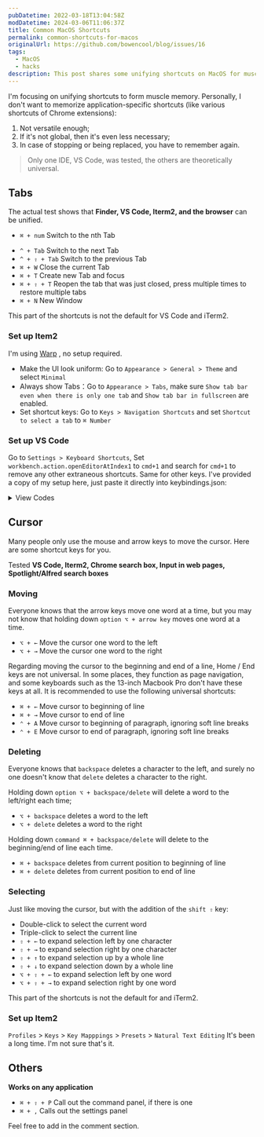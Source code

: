 ```yaml
---
pubDatetime: 2022-03-18T13:04:58Z
modDatetime: 2024-03-06T11:06:37Z
title: Common MacOS Shortcuts
permalink: common-shortcuts-for-macos
originalUrl: https://github.com/bowencool/blog/issues/16
tags:
  - MacOS
  - hacks
description: This post shares some unifying shortcuts on MacOS for muscle memory formation.
---
```


I'm focusing on unifying shortcuts to form muscle memory. Personally, I don't want to memorize application-specific shortcuts (like various shortcuts of Chrome extensions):

1. Not versatile enough;
2. If it's not global, then it's even less necessary;
3. In case of stopping or being replaced, you have to remember again.

> Only one IDE, VS Code, was tested, the others are theoretically universal.

## Tabs

The actual test shows that **Finder, VS Code, Iterm2, and the browser** can be unified.

- `⌘ + num` Switch to the nth Tab
<!-- - `⌘ + ⌥ + →` Switch to the right Tab  -->
- `^ + Tab` Switch to the next Tab
- `^ + ⇧ + Tab` Switch to the previous Tab
- `⌘ + W` Close the current Tab
- `⌘ + T` Create new Tab and focus
- `⌘ + ⇧ + T` Reopen the tab that was just closed, press multiple times to restore multiple tabs
- `⌘ + N` New Window

This part of the shortcuts is not the default for VS Code and iTerm2.

### Set up Item2

I'm using [Warp](https://app.warp.dev/referral/6NP9Q8) , no setup required.

- Make the UI look uniform: Go to `Appearance > General > Theme` and select `Minimal`
- Always show Tabs：Go to `Appearance > Tabs`, make sure `Show tab bar even when there is only one tab` and `Show tab bar in fullscreen` are enabled.
- Set shortcut keys: Go to `Keys > Navigation Shortcuts` and set `Shortcut to select a tab` to `⌘ Number`

### Set up VS Code

Go to `Settings > Keyboard Shortcuts`, Set `workbench.action.openEditorAtIndex1` to `cmd+1` and search for `cmd+1` to remove any other extraneous shortcuts. Same for other keys. I've provided a copy of my setup here, just paste it directly into keybindings.json:

<details>
  <summary>View Codes</summary>

```json
[
  {
    "key": "cmd+numpad1",
    "command": "-workbench.action.toggleSidebarVisibility",
    "when": "!editorFocus"
  },
  {
    "key": "cmd+numpad5",
    "command": "-workbench.action.toggleSidebarVisibility",
    "when": "!editorFocus"
  },
  {
    "key": "cmd+numpad9",
    "command": "-workbench.action.toggleSidebarVisibility",
    "when": "!editorFocus"
  },
  {
    "key": "cmd+numpad3",
    "command": "-workbench.action.toggleSidebarVisibility",
    "when": "searchViewletVisible"
  },
  {
    "key": "cmd+numpad0",
    "command": "-workbench.action.zoomReset"
  },
  {
    "key": "cmd+numpad5",
    "command": "-workbench.view.debug",
    "when": "editorFocus"
  },
  {
    "key": "cmd+numpad3",
    "command": "-workbench.view.search",
    "when": "!searchViewletVisible"
  },
  {
    "key": "cmd+numpad1",
    "command": "-workbench.view.explorer",
    "when": "editorFocus"
  },
  {
    "key": "cmd+numpad0",
    "command": "-workbench.actions.view.problems"
  },
  {
    "key": "cmd+numpad9",
    "command": "-workbench.view.git",
    "when": "editorFocus"
  },
  {
    "key": "cmd+1",
    "command": "-workbench.action.focusFirstEditorGroup"
  },
  {
    "key": "cmd+1",
    "command": "-workbench.action.toggleSidebarVisibility",
    "when": "!editorFocus"
  },
  {
    "key": "cmd+1",
    "command": "-workbench.view.explorer",
    "when": "editorFocus"
  },
  {
    "key": "cmd+2",
    "command": "-workbench.action.focusSecondEditorGroup"
  },
  {
    "key": "cmd+k",
    "command": "editor.foldLevel2",
    "when": "editorTextFocus && foldingEnabled"
  },
  {
    "key": "cmd+k cmd+2",
    "command": "-editor.foldLevel2",
    "when": "editorTextFocus && foldingEnabled"
  },
  {
    "key": "cmd+3",
    "command": "-workbench.action.focusThirdEditorGroup"
  },
  {
    "key": "cmd+3",
    "command": "-workbench.action.toggleSidebarVisibility",
    "when": "searchViewletVisible"
  },
  {
    "key": "cmd+3",
    "command": "-workbench.view.search",
    "when": "!searchViewletVisible"
  },
  {
    "key": "cmd+k cmd+3",
    "command": "-editor.foldLevel3",
    "when": "editorTextFocus && foldingEnabled"
  },
  {
    "key": "cmd+k cmd+4",
    "command": "-editor.foldLevel4",
    "when": "editorTextFocus && foldingEnabled"
  },
  {
    "key": "cmd+4",
    "command": "-workbench.action.focusFourthEditorGroup"
  },
  {
    "key": "cmd+5",
    "command": "-workbench.action.toggleSidebarVisibility",
    "when": "!editorFocus"
  },
  {
    "key": "cmd+5",
    "command": "-workbench.view.debug",
    "when": "editorFocus"
  },
  {
    "key": "cmd+k cmd+5",
    "command": "-editor.foldLevel5",
    "when": "editorTextFocus && foldingEnabled"
  },
  {
    "key": "cmd+5",
    "command": "-workbench.action.focusFifthEditorGroup"
  },
  {
    "key": "cmd+6",
    "command": "-workbench.action.focusSixthEditorGroup"
  },
  {
    "key": "cmd+k cmd+6",
    "command": "-editor.foldLevel6",
    "when": "editorTextFocus && foldingEnabled"
  },
  {
    "key": "cmd+7",
    "command": "-outline.focus"
  },
  {
    "key": "cmd+7",
    "command": "-workbench.action.focusSeventhEditorGroup"
  },
  {
    "key": "cmd+k cmd+7",
    "command": "-editor.foldLevel7",
    "when": "editorTextFocus && foldingEnabled"
  },
  {
    "key": "shift+cmd+8",
    "command": "-editor.action.toggleColumnSelection"
  },
  {
    "key": "cmd+k cmd+8",
    "command": "-editor.foldAllMarkerRegions",
    "when": "editorTextFocus && foldingEnabled"
  },
  {
    "key": "cmd+8",
    "command": "-workbench.action.focusEighthEditorGroup"
  },
  {
    "key": "cmd+9",
    "command": "-workbench.action.lastEditorInGroup"
  },
  {
    "key": "ctrl+cmd+9",
    "command": "-workbench.action.moveEditorToLastGroup"
  },
  {
    "key": "cmd+9",
    "command": "-workbench.action.toggleSidebarVisibility",
    "when": "!editorFocus"
  },
  {
    "key": "cmd+9",
    "command": "-workbench.view.scm",
    "when": "editorFocus"
  },
  {
    "key": "cmd+k cmd+9",
    "command": "-editor.unfoldAllMarkerRegions",
    "when": "editorTextFocus && foldingEnabled"
  },
  {
    "key": "cmd+1",
    "command": "workbench.action.openEditorAtIndex1"
  },
  {
    "key": "ctrl+1",
    "command": "-workbench.action.openEditorAtIndex1"
  },
  {
    "key": "cmd+2",
    "command": "workbench.action.openEditorAtIndex2"
  },
  {
    "key": "ctrl+2",
    "command": "-workbench.action.openEditorAtIndex2"
  },
  {
    "key": "cmd+3",
    "command": "workbench.action.openEditorAtIndex3"
  },
  {
    "key": "ctrl+3",
    "command": "-workbench.action.openEditorAtIndex3"
  },
  {
    "key": "cmd+4",
    "command": "workbench.action.openEditorAtIndex4"
  },
  {
    "key": "ctrl+4",
    "command": "-workbench.action.openEditorAtIndex4"
  },
  {
    "key": "cmd+5",
    "command": "workbench.action.openEditorAtIndex5"
  },
  {
    "key": "ctrl+5",
    "command": "-workbench.action.openEditorAtIndex5"
  },
  {
    "key": "cmd+6",
    "command": "workbench.action.openEditorAtIndex6"
  },
  {
    "key": "ctrl+6",
    "command": "-workbench.action.openEditorAtIndex6"
  },
  {
    "key": "cmd+7",
    "command": "workbench.action.openEditorAtIndex7"
  },
  {
    "key": "ctrl+7",
    "command": "-workbench.action.openEditorAtIndex7"
  },
  {
    "key": "cmd+8",
    "command": "workbench.action.openEditorAtIndex8"
  },
  {
    "key": "ctrl+8",
    "command": "-workbench.action.openEditorAtIndex8"
  },
  {
    "key": "cmd+9",
    "command": "workbench.action.openEditorAtIndex9"
  },
  {
    "key": "ctrl+9",
    "command": "-workbench.action.openEditorAtIndex9"
  }
]
```

</details>

## Cursor

Many people only use the mouse and arrow keys to move the cursor. Here are some shortcut keys for you.

Tested **VS Code, Iterm2, Chrome search box, Input in web pages, Spotlight/Alfred search boxes**

### Moving

Everyone knows that the arrow keys move one word at a time, but you may not know that holding down `option ⌥ + arrow key` moves one word at a time.

- `⌥ + ←` Move the cursor one word to the left
- `⌥ + →` Move the cursor one word to the right

Regarding moving the cursor to the beginning and end of a line, Home / End keys are not universal. In some places, they function as page navigation, and some keyboards such as the 13-inch Macbook Pro don't have these keys at all. It is recommended to use the following universal shortcuts:

- `⌘ + ←` Move cursor to beginning of line
- `⌘ + →` Move cursor to end of line
- `⌃ + A` Move cursor to beginning of paragraph, ignoring soft line breaks
- `⌃ + E` Move cursor to end of paragraph, ignoring soft line breaks

### Deleting

Everyone knows that `backspace` deletes a character to the left, and surely no one doesn't know that `delete` deletes a character to the right.

Holding down `option ⌥ + backspace/delete` will delete a word to the left/right each time;

- `⌥ + backspace` deletes a word to the left
- `⌥ + delete` deletes a word to the right

Holding down `command ⌘ + backspace/delete` will delete to the beginning/end of line each time.

- `⌘ + backspace` deletes from current position to beginning of line
- `⌘ + delete` deletes from current position to end of line

### Selecting

Just like moving the cursor, but with the addition of the `shift ⇧` key:

- Double-click to select the current word
- Triple-click to select the current line
- `⇧ + ←` to expand selection left by one character
- `⇧ + →` to expand selection right by one character
- `⇧ + ↑` to expand selection up by a whole line
- `⇧ + ↓` to expand selection down by a whole line
- `⌥ + ⇧ + ←` to expand selection left by one word
- `⌥ + ⇧ + →` to expand selection right by one word

This part of the shortcuts is not the default for and iTerm2.

### Set up Item2

`Profiles` > `Keys` > `Key Mapppings` > `Presets` > `Natural Text Editing` It's been a long time. I'm not sure that's it.

## Others

**Works on any application**

- `⌘ + ⇧ + P` Call out the command panel, if there is one
- `⌘ + ,` Calls out the settings panel

Feel free to add in the comment section.
